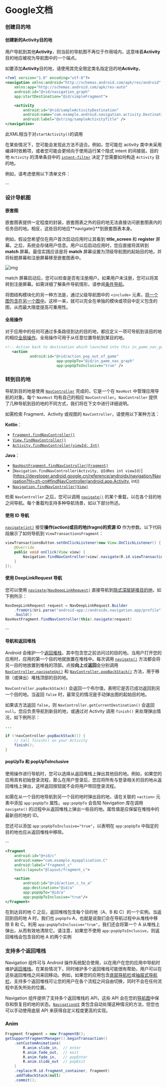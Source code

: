 # Google文档

### 创建目的地

#### 创建新的Activity目的地

用户导航到其他**Activity**，则当前的导航图不再位于作用域内，这意味着**Activity**目的地应被视为导航图中的一个端点。

如要添加**Activity**目的地，请使用其完全限定类名指定目的地**Activity**。

```xml
<?xml version="1.0" encoding="utf-8"?>
<navigation xmlns:android="http://schemas.android.com/apk/res/android"
    xmlns:app="http://schemas.android.com/apk/res-auto"
    android:id="@+id/navigation_graph"
    app:startDestination="@id/simpleFragment">

    <activity
        android:id="@+id/sampleActivityDestination"
        android:name="com.example.android.navigation.activity.DestinationActivity"
        android:label="@string/sampleActivityTitle" />
</navigation>
```

此XML相当于对`startActivity()`的调用

在某些情况下，您可能会发现此方法不适合。例如，您可能在 activity 类中未采用编译时依赖项，或者您可能会更倾向于使用运行某个隐式 intent 的间接层。目的地 `Activity` 的清单条目中的 [`intent-filter`](https://developer.android.google.cn/guide/topics/manifest/intent-filter-element?hl=zh-cn) 决定了您需要如何构造 `Activity` 目的地。

例如，请考虑使用以下清单文件：

···



### 设计导航图

#### 嵌套图

嵌套图表提供一定程度的封装，嵌套图表之外的目的地无法直接访问嵌套图表内的任务目的地。相反，这些目的地应**navigate()**到嵌套图表本身。

例如，假设您希望仅在用户首次启动应用时让其看到 **title_screen** 和 **register** 屏幕。之后，系统会存储用户信息。用户以后启动应用时，您应直接将其转到 **match** 屏幕。最佳实践应该是将 **match** 屏幕设置为顶级导航图的起始目的地，并将标题屏幕和注册屏幕移至嵌套图表中。

![img](https://developer.android.google.cn/static/images/topic/libraries/architecture/navigation-design-graph-nested.png?hl=zh-cn)

match 屏幕启动后，您可以检查是否有注册用户。如果用户未注册，您可以将其转到注册屏幕。如需详细了解条件导航情形，请参阅[条件导航](https://developer.android.google.cn/guide/navigation/navigation-conditional?hl=zh-cn)。

将图结构模块化的另一种方法是，通过父级导航图中的 `<include>` 元素，[将一个图包含在另一个图中](https://developer.android.google.cn/guide/navigation/navigation-nested-graphs?hl=zh-cn#include)。这样一来，就可以完全在单独的模块或项目中定义包含的图，从而最大限度提高可重用性。

#### 全局操作

对于应用中的任何可通过多条路径到达的目的地，都应定义一项可导航到该目的地的相应[全局操作](https://developer.android.google.cn/guide/navigation/navigation-global-action?hl=zh-cn)。全局操作可用于从任意位置导航到某目的地。

```xml
<!-- Action back to destination which launched into this in_game_nav_graph-->
   <action
           android:id="@+id/action_pop_out_of_game"
                       app:popUpTo="@id/in_game_nav_graph"
                       app:popUpToInclusive="true" />
```



### 转到目的地

导航到目的地是使用 [`NavController`](https://developer.android.google.cn/reference/androidx/navigation/NavController?hl=zh-cn) 完成的，它是一个在 `NavHost` 中管理应用导航的对象。每个 `NavHost` 均有自己的相应 `NavController`。`NavController` 提供了几种导航到目的地的不同方式，我们将在下文中进行详细说明。

如需检索 Fragment、Activity 或视图的 `NavController`，请使用以下某种方法：

**Kotlin**：

- [`Fragment.findNavController()`](https://developer.android.google.cn/reference/kotlin/androidx/navigation/fragment/package-summary?hl=zh-cn#findnavcontroller)
- [`View.findNavController()`](https://developer.android.google.cn/reference/kotlin/androidx/navigation/package-summary?hl=zh-cn#(android.view.View).findNavController())
- [`Activity.findNavController(viewId: Int)`](https://developer.android.google.cn/reference/kotlin/androidx/navigation/package-summary?hl=zh-cn#findnavcontroller)

**Java**：

- [`NavHostFragment.findNavController(Fragment)`](https://developer.android.google.cn/reference/androidx/navigation/fragment/NavHostFragment?hl=zh-cn#findNavController(androidx.fragment.app.Fragment))
- [`Navigation.findNavController(Activity, @IdRes int viewId)`](https://developer.android.google.cn/reference/androidx/navigation/Navigation?hl=zh-cn#findNavController(android.app.Activity, int))
- [`Navigation.findNavController(View)`](https://developer.android.google.cn/reference/androidx/navigation/Navigation?hl=zh-cn#findNavController(android.view.View))

检索 `NavController` 之后，您可以调用 [`navigate()`](https://developer.android.google.cn/reference/androidx/navigation/NavController?hl=zh-cn#navigate(androidx.navigation.NavDirections)) 的某个重载，以在各个目的地之间导航。每个重载均支持多种导航场景，如以下部分所述。

#### 使用 ID 导航

[`navigate(int)`](https://developer.android.google.cn/reference/androidx/navigation/NavController?hl=zh-cn#navigate(int)) 接受**操作(action)**或**目的地(fragm)**的**资源 ID** 作为参数。以下代码段展示了如何导航到 `ViewTransactionsFragment`：

```java
viewTransactionsButton.setOnClickListener(new View.OnClickListener() {
    @Override
    public void onClick(View view) {
        Navigation.findNavController(view).navigate(R.id.viewTransactionsAction);
    }
});
```

#### 使用 DeepLinkRequest 导航

您可以使用 [`navigate(NavDeepLinkRequest)`](https://developer.android.google.cn/reference/androidx/navigation/NavController?hl=zh-cn#navigate(androidx.navigation.NavDeepLinkRequest)) 直接导航到[隐式深层链接目的地](https://developer.android.google.cn/guide/navigation/navigation-deep-link?hl=zh-cn#implicit)，如下例所示：

```java
NavDeepLinkRequest request = NavDeepLinkRequest.Builder
    .fromUri(Uri.parse("android-app://androidx.navigation.app/profile"))
    .build()
NavHostFragment.findNavController(this).navigate(request)
```

···



#### 导航和返回堆栈

Android 会维护一个[返回堆栈](https://developer.android.google.cn/guide/components/activities/tasks-and-back-stack?hl=zh-cn)，其中包含您之前访问过的目的地。当用户打开您的应用时，应用的第一个目的地就放置在堆栈中。每次调用 [`navigate()`](https://developer.android.google.cn/reference/androidx/navigation/NavController?hl=zh-cn#navigate(int)) 方法都会将另一目的地放置到堆栈的顶部。点按**向上**或**返回**会分别调用 [`NavController.navigateUp()`](https://developer.android.google.cn/reference/androidx/navigation/NavController?hl=zh-cn#navigateUp()) 和 [`NavController.popBackStack()`](https://developer.android.google.cn/reference/androidx/navigation/NavController?hl=zh-cn#popBackStack()) 方法，用于移除（或弹出）堆栈顶部的目的地。

`NavController.popBackStack()` 会返回一个布尔值，表明它是否已成功返回到另一个目的地。当返回 `false` 时，最常见的情况是手动弹出图的起始目的地。

如果该方法返回 `false`，则 `NavController.getCurrentDestination()` 会返回 `null`。您应负责导航到新目的地，或通过对 Activity 调用 `finish()` 来处理弹出情况，如下例所示：

```java
...

if (!navController.popBackStack()) {
    // Call finish() on your Activity
    finish();
}
```



#### popUpTo 和 popUpToInclusive

使用操作进行导航时，您可以选择从返回堆栈上弹出其他目的地。例如，如果您的应用具有初始登录流程，那么在用户登录后，您应将所有与登录相关的目的地从返回堆栈上弹出，这样返回按钮就不会将用户带回登录流程。

如需在从一个目的地导航到另一个目的地时弹出目的地，请在关联的 `<action>` 元素中添加 `app:popUpTo` 属性。`app:popUpTo` 会告知 Navigation 库在调用 `navigate()` 的过程中从返回堆栈上弹出一些目的地。属性值是应保留在堆栈中的最新目的地的 ID。

您还可以添加 `app:popUpToInclusive="true"`，以表明在 `app:popUpTo` 中指定的目的地也应从返回堆栈中移除。

···

```xml
<fragment
    android:id="@+id/c"
    android:name="com.example.myapplication.C"
    android:label="fragment_c"
    tools:layout="@layout/fragment_c">

    <action
        android:id="@+id/action_c_to_a"
        app:destination="@id/a"
        app:popUpTo="@id/a"
        app:popUpToInclusive="true"/>
</fragment>
```

在到达目的地 C 之后，返回堆栈包含每个目的地（A、B 和 C）的一个实例。当返回到目的地 A 时，我们也 `popUpTo` A，也就是说我们会在导航过程中从堆栈中移除 B 和 C。利用 `app:popUpToInclusive="true"`，我们还会将第一个 A 从堆栈上弹出，从而有效地清除它。请注意，如果您不使用 `app:popUpToInclusive`，则返回堆栈会包含目的地 A 的两个实例



### 支持多个返回堆栈

Navigation 组件可与 Android 操作系统配合使用，以在用户在您的应用中导航时维护[返回堆栈](https://developer.android.google.cn/guide/navigation/navigation-navigate?hl=zh-cn#back-stack)。在某些情况下，同时维护多个返回堆栈可能很有帮助，用户可以在这些返回堆栈之间来回移动。例如，如果您的应用包含[底部导航栏](https://developer.android.google.cn/guide/navigation/navigation-ui?hl=zh-cn#bottom_navigation)或[抽屉式导航栏](https://developer.android.google.cn/guide/navigation/navigation-ui?hl=zh-cn#add_a_navigation_drawer)，支持多个返回堆栈可让您的用户在各个流程之间自由切换，同时不会在任何流程中丢失所处的位置。

Navigation 组件提供了支持多个返回堆栈的 API，这些 API 会在您的[导航图](https://developer.android.google.cn/guide/navigation/navigation-design-graph?hl=zh-cn)中保存和恢复目的地的状态。[`NavigationUI`](https://developer.android.google.cn/reference/androidx/navigation/ui/NavigationUI?hl=zh-cn) 类包含自动处理这种情况的方法，但您也可以手动使用底层 API 来获得自定义程度更高的实现。

#### 



### Anim

```java
Fragment fragment = new FragmentB();
getSupportFragmentManager().beginTransaction()
    .setCustomAnimations(
        R.anim.slide_in,  // enter
        R.anim.fade_out,  // exit
        R.anim.fade_in,   // popEnter
        R.anim.slide_out  // popExit
    )
    .replace(R.id.fragment_container, fragment)
    .addToBackStack(null)
    .commit();
```

